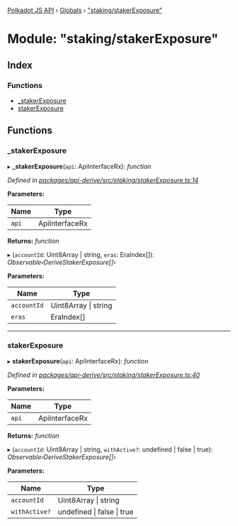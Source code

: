 [Polkadot JS API](../README.md) › [Globals](../globals.md) › ["staking/stakerExposure"](_staking_stakerexposure_.md)

# Module: "staking/stakerExposure"

## Index

### Functions

* [_stakerExposure](_staking_stakerexposure_.md#_stakerexposure)
* [stakerExposure](_staking_stakerexposure_.md#stakerexposure)

## Functions

###  _stakerExposure

▸ **_stakerExposure**(`api`: ApiInterfaceRx): *function*

*Defined in [packages/api-derive/src/staking/stakerExposure.ts:14](https://github.com/polkadot-js/api/blob/e5d9bbc264/packages/api-derive/src/staking/stakerExposure.ts#L14)*

**Parameters:**

Name | Type |
------ | ------ |
`api` | ApiInterfaceRx |

**Returns:** *function*

▸ (`accountId`: Uint8Array | string, `eras`: EraIndex[]): *Observable‹DeriveStakerExposure[]›*

**Parameters:**

Name | Type |
------ | ------ |
`accountId` | Uint8Array &#124; string |
`eras` | EraIndex[] |

___

###  stakerExposure

▸ **stakerExposure**(`api`: ApiInterfaceRx): *function*

*Defined in [packages/api-derive/src/staking/stakerExposure.ts:40](https://github.com/polkadot-js/api/blob/e5d9bbc264/packages/api-derive/src/staking/stakerExposure.ts#L40)*

**Parameters:**

Name | Type |
------ | ------ |
`api` | ApiInterfaceRx |

**Returns:** *function*

▸ (`accountId`: Uint8Array | string, `withActive?`: undefined | false | true): *Observable‹DeriveStakerExposure[]›*

**Parameters:**

Name | Type |
------ | ------ |
`accountId` | Uint8Array &#124; string |
`withActive?` | undefined &#124; false &#124; true |

